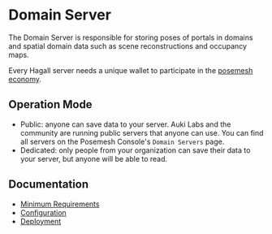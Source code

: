 # Domain Server

The Domain Server is responsible for storing poses of portals in domains and spatial domain data such as scene reconstructions and occupancy maps.

Every Hagall server needs a unique wallet to participate in the [posemesh economy](https://www.posemesh.org/#economy).

## Operation Mode
- Public: anyone can save data to your server. Auki Labs and the community are running public servers that anyone can use. You can find all servers on the Posemesh Console's `Domain Servers` page.
- Dedicated: only people from your organization can save their data to your server, but anyone will be able to read.

## Documentation
- [Minimum Requirements](docs/minimum-requirements.md)
- [Configuration](docs/configuration.md)
- [Deployment](docs/deployment.md)

